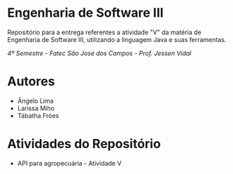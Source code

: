 # Engenharia de Software III

Repositório para a entrega referentes a atividade "V" da matéria de Engenharia de Software III, utilizando a linguagem Java e suas ferramentas.

*4º Semestre - Fatec São José dos Campos - Prof. Jessen Vidal*

# Autores
- Ângelo Lima
- Larissa Miho
- Tábatha Fróes

# Atividades do Repositório
- API para agropecuária - Atividade V
